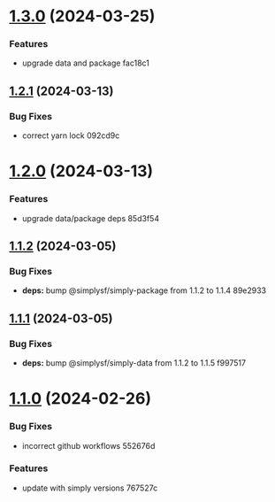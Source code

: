 # [1.3.0](/compare/1.2.1...1.3.0) (2024-03-25)


### Features

* upgrade data and package fac18c1



## [1.2.1](/compare/1.2.0...1.2.1) (2024-03-13)


### Bug Fixes

* correct yarn lock 092cd9c



# [1.2.0](/compare/1.1.2...1.2.0) (2024-03-13)


### Features

* upgrade data/package deps 85d3f54



## [1.1.2](/compare/1.1.1...1.1.2) (2024-03-05)


### Bug Fixes

* **deps:** bump @simplysf/simply-package from 1.1.2 to 1.1.4 89e2933



## [1.1.1](/compare/1.1.0...1.1.1) (2024-03-05)


### Bug Fixes

* **deps:** bump @simplysf/simply-data from 1.1.2 to 1.1.5 f997517



# [1.1.0](/compare/767527c95008af3ac96c3e904c34248dec558792...1.1.0) (2024-02-26)


### Bug Fixes

* incorrect github workflows 552676d


### Features

* update with simply versions 767527c



